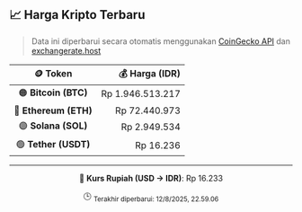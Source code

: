 

<!-- HARGA_KRIPTO -->
## 📈 Harga Kripto Terbaru

> Data ini diperbarui secara otomatis menggunakan [CoinGecko API](https://www.coingecko.com/) dan [exchangerate.host](https://exchangerate.host/)

<div align="center">

| 🪙 Token | 💰 Harga (IDR) |
|:------:|---------------:|
| 🟠 **Bitcoin (BTC)**   | Rp 1.946.513.217 |
| 🔵 **Ethereum (ETH)**  | Rp 72.440.973 |
| 🟣 **Solana (SOL)**    | Rp 2.949.534 |
| 🟢 **Tether (USDT)**   | Rp 16.236 |

---

💱 **Kurs Rupiah (USD → IDR)**: Rp 16.233

🕒 <sub>Terakhir diperbarui: 12/8/2025, 22.59.06</sub>

</div>
<!-- /HARGA_KRIPTO -->